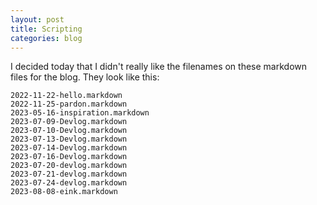 ```yaml
---
layout: post
title: Scripting
categories: blog
---
```


I decided today that I didn't really like the filenames on these markdown files for the blog.  They look like this:

```
2022-11-22-hello.markdown
2022-11-25-pardon.markdown
2023-05-16-inspiration.markdown
2023-07-09-Devlog.markdown
2023-07-10-Devlog.markdown
2023-07-13-Devlog.markdown
2023-07-14-Devlog.markdown
2023-07-16-Devlog.markdown
2023-07-20-devlog.markdown
2023-07-21-devlog.markdown
2023-07-24-devlog.markdown
2023-08-08-eink.markdown
```


